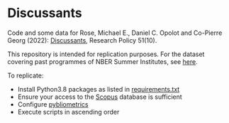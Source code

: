 # Discussants
Code and some data for Rose, Michael E., Daniel C. Opolot and Co-Pierre Georg (2022): [Discussants](https://www.sciencedirect.com/science/article/abs/pii/S004873332200110X), Research Policy 51(10).

This repository is intended for replication purposes.  For the dataset covering past programmes of NBER Summer Institutes, see [here](https://github.com/Michael-E-Rose/NBERSummerInstitutes).

To replicate:
- Install Python3.8 packages as listed in [requirements.txt](./requirements.txt)
- Ensure your access to the [Scopus](https://www.scopus.com/) database is sufficient
- Configure [pybliometrics](https://pybliometrics.readthedocs.io/en/stable/)
- Execute scripts in ascending order
